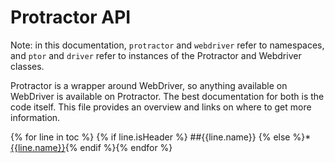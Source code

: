 Protractor API
==============

Note: in this documentation, `protractor` and `webdriver` refer to namespaces,
and `ptor` and `driver` refer to instances of the Protractor and Webdriver
classes.

Protractor is a wrapper around WebDriver, so anything available on WebDriver
is available on Protractor. The best documentation for both is the code itself.
This file provides an overview and links on where to get more information.

{% for line in toc %}
{% if line.isHeader %}
##{{line.name}}
{% else %}* [{{line.name}}](#{{line.link}}){% endif %}{% endfor %}
